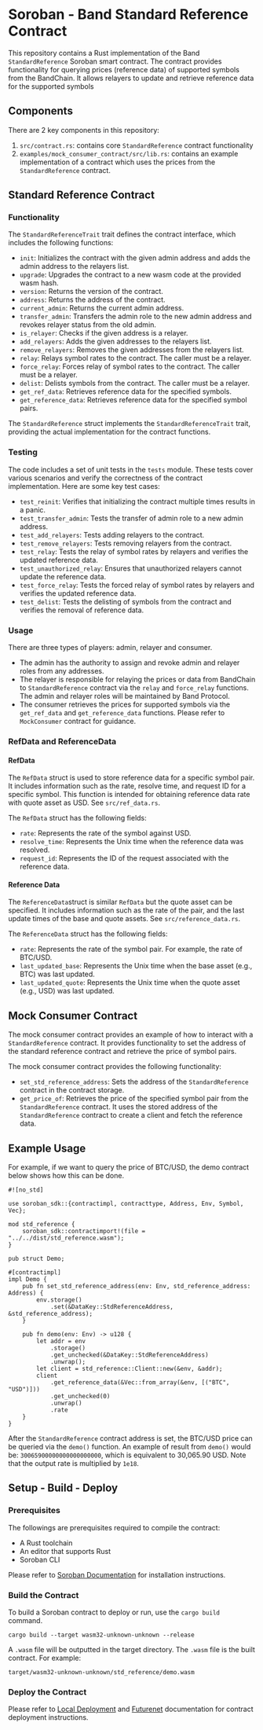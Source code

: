 # Soroban - Band Standard Reference Contract

This repository contains a Rust implementation of the Band `StandardReference` Soroban smart contract. The contract provides functionality for querying prices (reference data) of supported symbols from the BandChain. It allows relayers to update and retrieve reference data for the supported symbols

## Components
There are 2 key components in this repository:
1. `src/contract.rs`: contains core `StandardReference` contract functionality
2. `examples/mock_consumer_contract/src/lib.rs`: contains an example implementation of a contract which uses the prices from the `StandardReference` contract.

## Standard Reference Contract

### Functionality

The `StandardReferenceTrait` trait defines the contract interface, which includes the following functions:

- `init`: Initializes the contract with the given admin address and adds the admin address to the relayers list.
- `upgrade`: Upgrades the contract to a new wasm code at the provided wasm hash.
- `version`: Returns the version of the contract.
- `address`: Returns the address of the contract.
- `current_admin`: Returns the current admin address.
- `transfer_admin`: Transfers the admin role to the new admin address and revokes relayer status from the old admin.
- `is_relayer`: Checks if the given address is a relayer.
- `add_relayers`: Adds the given addresses to the relayers list.
- `remove_relayers`: Removes the given addresses from the relayers list.
- `relay`: Relays symbol rates to the contract. The caller must be a relayer.
- `force_relay`: Forces relay of symbol rates to the contract. The caller must be a relayer.
- `delist`: Delists symbols from the contract. The caller must be a relayer.
- `get_ref_data`: Retrieves reference data for the specified symbols.
- `get_reference_data`: Retrieves reference data for the specified symbol pairs.

The `StandardReference` struct implements the `StandardReferenceTrait` trait, providing the actual implementation for the contract functions.

### Testing

The code includes a set of unit tests in the `tests` module. These tests cover various scenarios and verify the correctness of the contract implementation. Here are some key test cases:

- `test_reinit`: Verifies that initializing the contract multiple times results in a panic.
- `test_transfer_admin`: Tests the transfer of admin role to a new admin address.
- `test_add_relayers`: Tests adding relayers to the contract.
- `test_remove_relayers`: Tests removing relayers from the contract.
- `test_relay`: Tests the relay of symbol rates by relayers and verifies the updated reference data.
- `test_unauthorized_relay`: Ensures that unauthorized relayers cannot update the reference data.
- `test_force_relay`: Tests the forced relay of symbol rates by relayers and verifies the updated reference data.
- `test_delist`: Tests the delisting of symbols from the contract and verifies the removal of reference data.

### Usage

There are three types of players: admin, relayer and consumer. 
- The admin has the authority to assign and revoke admin and relayer roles from any addresses. 
- The relayer is responsible for relaying the prices or data from BandChain to `StandardReference` contract via the `relay` and `force_relay` functions. The admin and relayer roles will be maintained by Band Protocol.
- The consumer retrieves the prices for supported symbols via the `get_ref_data` and `get_reference_data` functions. Please refer to `MockConsumer` contract for guidance. 

### RefData and ReferenceData

#### RefData

The `RefData` struct is used to store reference data for a specific symbol pair. It includes information such as the rate, resolve time, and request ID for a specific symbol. This function is intended for obtaining reference data rate with quote asset as USD. See `src/ref_data.rs`.

The `RefData` struct has the following fields:

- `rate`: Represents the rate of the symbol against USD.
- `resolve_time`: Represents the Unix time when the reference data was resolved.
- `request_id`: Represents the ID of the request associated with the reference data.

#### Reference Data

The `ReferenceData`struct is similar `RefData` but the quote asset can be specified. It includes information such as the rate of the pair, and the last update times of the base and quote assets. See `src/reference_data.rs`.

The `ReferenceData` struct has the following fields:

- `rate`: Represents the rate of the symbol pair. For example, the rate of BTC/USD.
- `last_updated_base`: Represents the Unix time when the base asset (e.g., BTC) was last updated.
- `last_updated_quote`: Represents the Unix time when the quote asset (e.g., USD) was last updated.

## Mock Consumer Contract

The mock consumer contract provides an example of how to interact with a `StandardReference` contract. It provides functionality to set the address of the standard reference contract and retrieve the price of symbol pairs.

The mock consumer contract provides the following functionality:

- `set_std_reference_address`: Sets the address of the `StandardReference` contract in the contract storage.
- `get_price_of`: Retrieves the price of the specified symbol pair from the `StandardReference` contract. It uses the stored address of the `StandardReference` contract to create a client and fetch the reference data.

## Example Usage

For example, if we want to query the price of BTC/USD, the demo contract below shows how this can be done.

```rust!
#![no_std]

use soroban_sdk::{contractimpl, contracttype, Address, Env, Symbol, Vec};

mod std_reference {
    soroban_sdk::contractimport!(file = "../../dist/std_reference.wasm");
}

pub struct Demo;

#[contractimpl]
impl Demo {
    pub fn set_std_reference_address(env: Env, std_reference_address: Address) {
        env.storage()
            .set(&DataKey::StdReferenceAddress, &std_reference_address);
    }

    pub fn demo(env: Env) -> u128 {
        let addr = env
            .storage()
            .get_unchecked(&DataKey::StdReferenceAddress)
            .unwrap();
        let client = std_reference::Client::new(&env, &addr);
        client
            .get_reference_data(&Vec::from_array(&env, [("BTC", "USD")]))
            .get_unchecked(0)
            .unwrap()
            .rate
    }
}
```

After the `StandardReference` contract address is set, the BTC/USD price can be queried via the `demo()` function. An example of result from `demo()` would be: `30065900000000000000000`, which is equivalent to 30,065.90 USD. Note that the output rate is multiplied by `1e18`.

## Setup - Build - Deploy
### Prerequisites
The followings are prerequisites required to compile the contract:

- A Rust toolchain
- An editor that supports Rust
- Soroban CLI

Please refer to [Soroban Documentation](https://soroban.stellar.org/docs/getting-started/setup) for installation instructions.

### Build the Contract
To build a Soroban contract to deploy or run, use the `cargo build` command.
```
cargo build --target wasm32-unknown-unknown --release
```

A `.wasm` file will be outputted in the target directory. The `.wasm` file is the built contract. For example:
```
target/wasm32-unknown-unknown/std_reference/demo.wasm
```

### Deploy the Contract
Please refer to [Local Deployment](https://soroban.stellar.org/docs/getting-started/deploy-to-a-local-network) and [Futurenet](https://soroban.stellar.org/docs/getting-started/deploy-to-futurenet) documentation for contract deployment instructions.